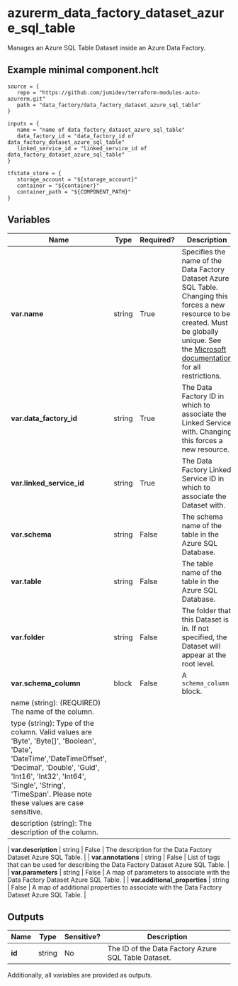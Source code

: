 # azurerm_data_factory_dataset_azure_sql_table

Manages an Azure SQL Table Dataset inside an Azure Data Factory.

## Example minimal component.hclt

```hcl
source = {
   repo = "https://github.com/jumidev/terraform-modules-auto-azurerm.git" 
   path = "data_factory/data_factory_dataset_azure_sql_table" 
}

inputs = {
   name = "name of data_factory_dataset_azure_sql_table" 
   data_factory_id = "data_factory_id of data_factory_dataset_azure_sql_table" 
   linked_service_id = "linked_service_id of data_factory_dataset_azure_sql_table" 
}

tfstate_store = {
   storage_account = "${storage_account}" 
   container = "${container}" 
   container_path = "${COMPONENT_PATH}" 
}

```

## Variables

| Name | Type | Required? |  Description |
| ---- | ---- | --------- |  ----------- |
| **var.name** | string | True | Specifies the name of the Data Factory Dataset Azure SQL Table. Changing this forces a new resource to be created. Must be globally unique. See the [Microsoft documentation](https://docs.microsoft.com/azure/data-factory/naming-rules) for all restrictions. | 
| **var.data_factory_id** | string | True | The Data Factory ID in which to associate the Linked Service with. Changing this forces a new resource. | 
| **var.linked_service_id** | string | True | The Data Factory Linked Service ID in which to associate the Dataset with. | 
| **var.schema** | string | False | The schema name of the table in the Azure SQL Database. | 
| **var.table** | string | False | The table name of the table in the Azure SQL Database. | 
| **var.folder** | string | False | The folder that this Dataset is in. If not specified, the Dataset will appear at the root level. | 
| **var.schema_column** | block | False | A `schema_column` block. | | `schema_column` block structure: || 
|   name (string): (REQUIRED) The name of the column. ||
|   type (string): Type of the column. Valid values are 'Byte', 'Byte[]', 'Boolean', 'Date', 'DateTime','DateTimeOffset', 'Decimal', 'Double', 'Guid', 'Int16', 'Int32', 'Int64', 'Single', 'String', 'TimeSpan'. Please note these values are case sensitive. ||
|   description (string): The description of the column. ||

| **var.description** | string | False | The description for the Data Factory Dataset Azure SQL Table. | 
| **var.annotations** | string | False | List of tags that can be used for describing the Data Factory Dataset Azure SQL Table. | 
| **var.parameters** | string | False | A map of parameters to associate with the Data Factory Dataset Azure SQL Table. | 
| **var.additional_properties** | string | False | A map of additional properties to associate with the Data Factory Dataset Azure SQL Table. | 



## Outputs

| Name | Type | Sensitive? | Description |
| ---- | ---- | --------- | --------- |
| **id** | string | No  | The ID of the Data Factory Azure SQL Table Dataset. | 

Additionally, all variables are provided as outputs.
